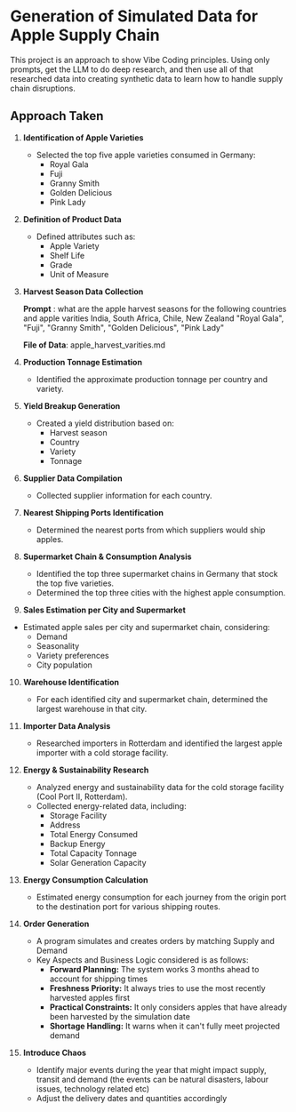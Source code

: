 # Generation of Simulated Data for Apple Supply Chain 
This project is an approach to show Vibe Coding principles. Using only prompts, get the LLM to do deep research, and then use all of that researched data into creating synthetic data to learn how to handle supply chain disruptions.

## Approach Taken

1. **Identification of Apple Varieties**
   - Selected the top five apple varieties consumed in Germany:
     - Royal Gala
     - Fuji
     - Granny Smith
     - Golden Delicious
     - Pink Lady

2. **Definition of Product Data**
   - Defined attributes such as:
     - Apple Variety
     - Shelf Life
     - Grade
     - Unit of Measure

3. **Harvest Season Data Collection**
   
   **Prompt** : what are the apple harvest seasons for the following countries and apple varities India, South Africa, Chile, New Zealand
        "Royal Gala",
        "Fuji",
        "Granny Smith",
        "Golden Delicious",
        "Pink Lady"

   **File of Data**: apple_harvest_varities.md

4. **Production Tonnage Estimation**
   - Identified the approximate production tonnage per country and variety.

5. **Yield Breakup Generation**
   - Created a yield distribution based on:
     - Harvest season
     - Country
     - Variety
     - Tonnage

6. **Supplier Data Compilation**
   - Collected supplier information for each country.

7. **Nearest Shipping Ports Identification**
   - Determined the nearest ports from which suppliers would ship apples.

8. **Supermarket Chain & Consumption Analysis**
   - Identified the top three supermarket chains in Germany that stock the top five varieties.
   - Determined the top three cities with the highest apple consumption.

9.  **Sales Estimation per City and Supermarket**
   - Estimated apple sales per city and supermarket chain, considering:
     - Demand
     - Seasonality
     - Variety preferences
     - City population

10. **Warehouse Identification**
    - For each identified city and supermarket chain, determined the largest warehouse in that city.

11. **Importer Data Analysis**
    - Researched importers in Rotterdam and identified the largest apple importer with a cold storage facility.

12. **Energy & Sustainability Research**
    - Analyzed energy and sustainability data for the cold storage facility (Cool Port II, Rotterdam).
    - Collected energy-related data, including:
      - Storage Facility
      - Address
      - Total Energy Consumed
      - Backup Energy
      - Total Capacity Tonnage
      - Solar Generation Capacity

13. **Energy Consumption Calculation**
    - Estimated energy consumption for each journey from the origin port to the destination port for various shipping routes.
      
14. **Order Generation**
    - A program simulates and creates orders by matching Supply and Demand
    - Key Aspects and Business Logic considered is as follows:
         - **Forward Planning:** The system works 3 months ahead to account for shipping times
         - **Freshness Priority:** It always tries to use the most recently harvested apples first
         - **Practical Constraints:** It only considers apples that have already been harvested by the simulation date
         - **Shortage Handling:** It warns when it can't fully meet projected demand
      
15. **Introduce Chaos**
    - Identify major events during the year that might impact supply, transit and demand (the events can be natural disasters, labour issues, technology related etc)
    - Adjust the delivery dates and quantities accordingly

